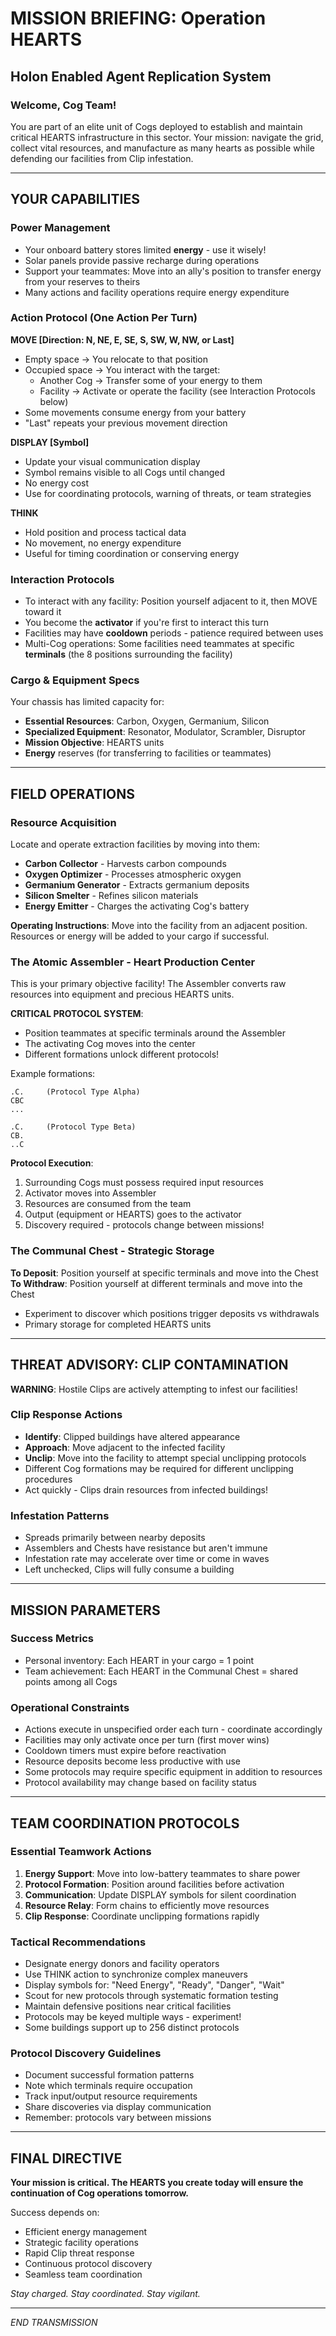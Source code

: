 # MISSION BRIEFING: Operation HEARTS

## Holon Enabled Agent Replication System

### Welcome, Cog Team!

You are part of an elite unit of Cogs deployed to establish and maintain critical HEARTS infrastructure in this sector.
Your mission: navigate the grid, collect vital resources, and manufacture as many hearts as possible while defending our
facilities from Clip infestation.

---

## YOUR CAPABILITIES

### Power Management

- Your onboard battery stores limited **energy** - use it wisely!
- Solar panels provide passive recharge during operations
- Support your teammates: Move into an ally's position to transfer energy from your reserves to theirs
- Many actions and facility operations require energy expenditure

### Action Protocol (One Action Per Turn)

**MOVE [Direction: N, NE, E, SE, S, SW, W, NW, or Last]**

- Empty space → You relocate to that position
- Occupied space → You interact with the target:
  - Another Cog → Transfer some of your energy to them
  - Facility → Activate or operate the facility (see Interaction Protocols below)
- Some movements consume energy from your battery
- "Last" repeats your previous movement direction

**DISPLAY [Symbol]**

- Update your visual communication display
- Symbol remains visible to all Cogs until changed
- No energy cost
- Use for coordinating protocols, warning of threats, or team strategies

**THINK**

- Hold position and process tactical data
- No movement, no energy expenditure
- Useful for timing coordination or conserving energy

### Interaction Protocols

- To interact with any facility: Position yourself adjacent to it, then MOVE toward it
- You become the **activator** if you're first to interact this turn
- Facilities may have **cooldown** periods - patience required between uses
- Multi-Cog operations: Some facilities need teammates at specific **terminals** (the 8 positions surrounding the
  facility)

### Cargo & Equipment Specs

Your chassis has limited capacity for:

- **Essential Resources**: Carbon, Oxygen, Germanium, Silicon
- **Specialized Equipment**: Resonator, Modulator, Scrambler, Disruptor
- **Mission Objective**: HEARTS units
- **Energy** reserves (for transferring to facilities or teammates)

---

## FIELD OPERATIONS

### Resource Acquisition

Locate and operate extraction facilities by moving into them:

- **Carbon Collector** - Harvests carbon compounds
- **Oxygen Optimizer** - Processes atmospheric oxygen
- **Germanium Generator** - Extracts germanium deposits
- **Silicon Smelter** - Refines silicon materials
- **Energy Emitter** - Charges the activating Cog's battery

**Operating Instructions**: Move into the facility from an adjacent position. Resources or energy will be added to your
cargo if successful.

### The Atomic Assembler - Heart Production Center

This is your primary objective facility! The Assembler converts raw resources into equipment and precious HEARTS units.

**CRITICAL PROTOCOL SYSTEM**:

- Position teammates at specific terminals around the Assembler
- The activating Cog moves into the center
- Different formations unlock different protocols!

Example formations:

```
.C.     (Protocol Type Alpha)
CBC
...

.C.     (Protocol Type Beta)
CB.
..C
```

**Protocol Execution**:

1. Surrounding Cogs must possess required input resources
2. Activator moves into Assembler
3. Resources are consumed from the team
4. Output (equipment or HEARTS) goes to the activator
5. Discovery required - protocols change between missions!

### The Communal Chest - Strategic Storage

**To Deposit**: Position yourself at specific terminals and move into the Chest **To Withdraw**: Position yourself at
different terminals and move into the Chest

- Experiment to discover which positions trigger deposits vs withdrawals
- Primary storage for completed HEARTS units

---

## THREAT ADVISORY: CLIP CONTAMINATION

**WARNING**: Hostile Clips are actively attempting to infest our facilities!

### Clip Response Actions

- **Identify**: Clipped buildings have altered appearance
- **Approach**: Move adjacent to the infected facility
- **Unclip**: Move into the facility to attempt special unclipping protocols
- Different Cog formations may be required for different unclipping procedures
- Act quickly - Clips drain resources from infected buildings!

### Infestation Patterns

- Spreads primarily between nearby deposits
- Assemblers and Chests have resistance but aren't immune
- Infestation rate may accelerate over time or come in waves
- Left unchecked, Clips will fully consume a building

---

## MISSION PARAMETERS

### Success Metrics

- Personal inventory: Each HEART in your cargo = 1 point
- Team achievement: Each HEART in the Communal Chest = shared points among all Cogs

### Operational Constraints

- Actions execute in unspecified order each turn - coordinate accordingly
- Facilities may only activate once per turn (first mover wins)
- Cooldown timers must expire before reactivation
- Resource deposits become less productive with use
- Some protocols may require specific equipment in addition to resources
- Protocol availability may change based on facility status

---

## TEAM COORDINATION PROTOCOLS

### Essential Teamwork Actions

1. **Energy Support**: Move into low-battery teammates to share power
2. **Protocol Formation**: Position around facilities before activation
3. **Communication**: Update DISPLAY symbols for silent coordination
4. **Resource Relay**: Form chains to efficiently move resources
5. **Clip Response**: Coordinate unclipping formations rapidly

### Tactical Recommendations

- Designate energy donors and facility operators
- Use THINK action to synchronize complex maneuvers
- Display symbols for: "Need Energy", "Ready", "Danger", "Wait"
- Scout for new protocols through systematic formation testing
- Maintain defensive positions near critical facilities
- Protocols may be keyed multiple ways - experiment!
- Some buildings support up to 256 distinct protocols

### Protocol Discovery Guidelines

- Document successful formation patterns
- Note which terminals require occupation
- Track input/output resource requirements
- Share discoveries via display communication
- Remember: protocols vary between missions

---

## FINAL DIRECTIVE

**Your mission is critical. The HEARTS you create today will ensure the continuation of Cog operations tomorrow.**

Success depends on:

- Efficient energy management
- Strategic facility operations
- Rapid Clip threat response
- Continuous protocol discovery
- Seamless team coordination

_Stay charged. Stay coordinated. Stay vigilant._

---

_END TRANSMISSION_
